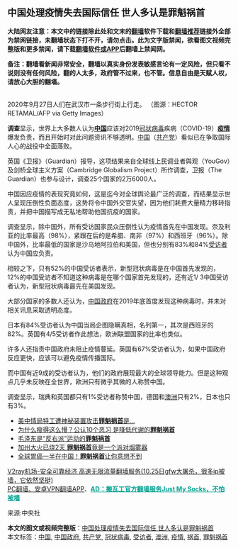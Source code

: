  <h2>中国处理疫情失去国际信任 世人多认是罪魁祸首</h2> <p class="notice"><b>大陆网友注意：本文中的链接除此处和文末的<a href="https://github.com/bannedbook/fanqiang" >翻墙</a>软件下载和<a href="https://github.com/killgcd/justmysocks/blob/master/README.md">翻墙推荐</a>链接外全部为禁网链接，未翻墙状态下打不开，请勿点击。此为文字版禁闻，欲看图文视频完整版和更多禁闻，请下载<a href="https://github.com/bannedbook/fanqiang">翻墙软件或APP</a>后翻墙上禁闻网。</p><p>备注：翻墙看新闻非常安全，翻墙以真实身份发表敏感言论有一定风险，但只看不说则没有任何风险，翻的人太多，政府管不过来，也不管。信息自由是天赋人权，请放心大胆的翻墙。</b></p>  <div class="entry"> <p><br /> 2020年9月27日人们在武汉市一条步行街上行走。 （图源：HECTOR RETAMAL/AFP via Getty Images） </p> <p> <strong>调查</strong>显示，世界上大多数人认为<strong><span class='wp_keywordlink_affiliate'><a href="https://www.bannedbook.org/" title="中国" target="_blank">中国</a></span></strong>应该对2019<a href="https://www.bannedbook.org/bnews/tag/%e5%86%a0%e7%8a%b6%e7%97%85%e6%af%92/" class="st_tag internal_tag" rel="tag" title="标签 冠状病毒 下的日志">冠状病毒</a>疾病（COVID-19）<strong><a href="https://www.bannedbook.org/bnews/tag/%E7%96%AB%E6%83%85/" class="st_tag internal_tag" rel="tag" title="标签 疫情 下的日志">疫情</a></strong>爆发负责，而且开始时对此问题资讯不够透明。<a href="https://www.bannedbook.org/bnews/tag/%E4%B8%AD%E5%9B%BD/" class="st_tag internal_tag" rel="tag" title="标签 中国 下的日志">中国</a>（<a href="https://www.bannedbook.org/bnews/tag/%e5%85%b1%e4%ba%a7%e5%85%9a/" class="st_tag internal_tag" rel="tag" title="标签 共产党 下的日志">共产党</a>）看似已在争取国际人心的战役中全面落败。 </p> <p>英国《卫报》（Guardian）报导，这项结果来自全球线上民调业者舆观（YouGov）及剑桥全球主义方案（Cambridge Globalism Project）所作调查，卫报（The Guardian）也参与设计，调查25个国家的2万6000人。 </p> <p>中国因应疫情的表现究竟如何，这是迄今对全球舆论最广泛的调查，而结果显示世人呈现压倒性负面态度，这势将令中国外交官失望，因为他们耗费大量精力移转指责，并把中国描写成无私地帮助他国抗疫的国家。 </p>  <p>调查显示，除中国外，所有受访国家民众压倒性认为疫情首先在中国发现。奈及利亚的比率最高（98%），紧跟在后的是希腊、南非（97%）和西班牙（96%）。除中国外，比率最低的国家是沙乌地阿拉伯和美国，但也分别有83%和84%<a href="https://www.bannedbook.org/bnews/tag/%E5%8F%97%E8%AE%BF%E8%80%85/" class="st_tag internal_tag" rel="tag" title="标签 受访者 下的日志">受访者</a>认为中国应负责。 </p> <p>相较之下，只有52%的中国受访者表示，新型冠状病毒是在中国首先发现的，12%的中国受访者不知道这种病毒是在哪个国家首先发现的，还有近1/ 3中国受访者认为，新型冠状病毒最先在美国发现。 </p> <p>大部分国家的多数人还认为，<a href="https://www.bannedbook.org/bnews/tag/%e4%b8%ad%e5%9b%bd%e6%94%bf%e5%ba%9c/" class="st_tag internal_tag" rel="tag" title="标签 中国政府 下的日志">中国政府</a>在2019年底首度发现这种病毒时，并未对相关讯息采取透明态度。 </p> <p>日本有84%受访者认为中国当局企图隐瞒真相，名列第一，其次是西班牙的82%。英国有4/5受访者作此想法，欧洲联盟国家的比率也类似。 </p>  <p>许多人还指责中国政府未阻止疫情蔓延。英国有67%受访者认为，如果中国政府反应更快，应该可以避免疫情传播国际。 </p> <p>而中国有近9成的受访者认为，他们的政府展现最大的全球领导能力。但是这种观点几乎未反映在全世界，欧洲只有微乎其微的人称赞中国。 </p> <p>调查显示，瑞典和英国都只有1%受访者称赞中国，德国和<a href="https://www.bannedbook.org/bnews/tag/%e6%be%b3%e6%b4%b2/" class="st_tag internal_tag" rel="tag" title="标签 澳洲 下的日志">澳洲</a>只有2%，日本也只有3%。 </p> <ul class='op-related-articles' title='相关阅读'> <li><a href='https://www.bannedbook.org/bnews/comments/20201022/1418202.html' target='_blank'>美中情局特工遭神秘装置攻击<b>罪魁祸首</b>是…</a></li> <li><a href='https://www.bannedbook.org/bnews/lifebaike/20201011/1411953.html' target='_blank'>为什么瘦得这么慢？公认10个恶习 是降低代谢的<b>罪魁祸首</b></a></li> <li><a href='https://www.bannedbook.org/bnews/lifebaike/20200922/1400858.html' target='_blank'>毛泽东是“反右派”运动的<b>罪魁祸首</b></a></li> <li><a href='https://www.bannedbook.org/bnews/comments/20200908/1392588.html' target='_blank'>加州大火已烧2天 <b>罪魁祸首</b>竟是一个派对烟雾器</a></li> <li><a href='https://www.bannedbook.org/bnews/health/20200907/1392208.html' target='_blank'>全球胃癌一半在中国！<b>罪魁祸首</b>让你意想不到</a></li> </ul> <p class="texttj"> <a href="https://www.bannedbook.org/forum23/topic22702.html" target="_blank">V2ray机场-安全可靠经济 高速无限流量翻墙服务(10.25日gfw大屠杀，很多ip被墙，它依然坚挺)</a><br/> <a href="https://github.com/bannedbook/fanqiang/wiki/%E7%A6%81%E9%97%BB%E7%BD%91%E5%AE%89%E5%8D%93%E7%BF%BB%E5%A2%99%E6%96%B0%E9%97%BBAPP" target="_blank">PC翻墙、安卓VPN翻墙APP</a>、<span onclick="window.open('https://github.com/killgcd/justmysocks/blob/master/README.md')" style="font-weight:bold;color:#00A191;cursor:pointer;text-decoration:underline;outline:none">AD：搬瓦工官方翻墙服务Just My Socks，不怕被墙</span></p><p>来源:中央社</p> <a name='sharetosocial'></a>       <div><b>本文的图文或视频完整版</b>：<a href='https://www.bannedbook.org/bnews/comments/20201028/1421861.html'>中国处理疫情失去国际信任 世人多认是罪魁祸首</a></div>  </div><!--END ENTRY--> <div class="postfooter"> <div>本文标签：<a href="https://www.bannedbook.org/bnews/tag/%E4%B8%AD%E5%9B%BD/" rel="tag">中国</a>, <a href="https://www.bannedbook.org/bnews/tag/%e4%b8%ad%e5%9b%bd%e6%94%bf%e5%ba%9c/" rel="tag">中国政府</a>, <a href="https://www.bannedbook.org/bnews/tag/%e5%85%b1%e4%ba%a7%e5%85%9a/" rel="tag">共产党</a>, <a href="https://www.bannedbook.org/bnews/tag/%e5%86%a0%e7%8a%b6%e7%97%85%e6%af%92/" rel="tag">冠状病毒</a>, <a href="https://www.bannedbook.org/bnews/tag/%E5%8F%97%E8%AE%BF%E8%80%85/" rel="tag">受访者</a>, <a href="https://www.bannedbook.org/bnews/tag/%e6%be%b3%e6%b4%b2/" rel="tag">澳洲</a>, <a href="https://www.bannedbook.org/bnews/tag/%E7%96%AB%E6%83%85/" rel="tag">疫情</a>, <a href="https://www.bannedbook.org/bnews/tag/%E7%A5%B8%E9%A6%96/" rel="tag">祸首</a>, <a href="https://www.bannedbook.org/bnews/tag/%E7%BD%AA%E9%AD%81%E7%A5%B8%E9%A6%96/" rel="tag">罪魁祸首</a></div>  </div><!--END POSTFOOTER--> 